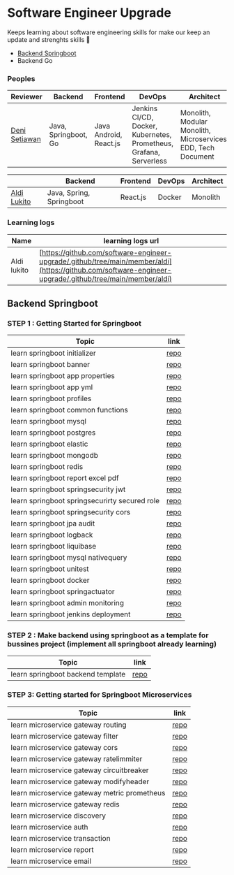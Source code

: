 # Software Engineer Upgrade
Keeps learning about software engineering skills for make our keep an update and strenghts skills 🚀 
- [Backend Springboot](#backend-springboot)
- Backend Go


### Peoples
|Reviewer |Backend| Frontend | DevOps | Architect |
|--|--|--|--|--|
| [Deni Setiawan](https://github.com/denitiawan)| Java, Springboot, Go | Java Android, React.js | Jenkins CI/CD,  Docker, Kubernetes, Prometheus, Grafana, Serverless | Monolith, Modular Monolith, Microservices, EDD, Tech Document|

| |Backend| Frontend | DevOps | Architect |
|--|--|--|--|--|
| [Aldi Lukito](https://github.com/aldiCovo)| Java, Spring, Springboot | React.js | Docker | Monolith|

### Learning logs
|Name| learning logs url|
|--|--|
| Aldi lukito |[https://github.com/software-engineer-upgrade/.github/tree/main/member/aldi](https://github.com/software-engineer-upgrade/.github/tree/main/member/aldi)|




## Backend Springboot
### STEP 1 : Getting Started for Springboot
|Topic|link|
|--|--|
|learn springboot initializer|[repo](https://github.com/software-engineer-upgrade/learning-springboot/tree/main/step-1/learn-springboot-initializer/)|
|learn springboot banner|[repo](https://github.com/software-engineer-upgrade/learning-springboot/tree/main/step-1/learn-springboot-banner/)|
|learn springboot app properties|[repo](https://github.com/software-engineer-upgrade/learning-springboot/tree/main/step-1/learn-springboot-app-properties/)|
|learn springboot app yml|[repo](https://github.com/software-engineer-upgrade/learning-springboot/tree/main/step-1/learn-springboot-app-yml/)|
|learn springboot profiles|[repo](https://github.com/software-engineer-upgrade/learning-springboot/tree/main/step-1/learn-springboot-profiles/)|
|learn springboot common functions|[repo](https://github.com/software-engineer-upgrade/learning-springboot/tree/main/step-1/learn-springboot-common-functions/)|
|learn springboot mysql|[repo](https://github.com/software-engineer-upgrade/learning-springboot/tree/main/step-1/learn-springboot-mysql/)|
|learn springboot postgres|[repo](https://github.com/software-engineer-upgrade/learning-springboot/tree/main/step-1/learn-springboot-postgres/)|
|learn springboot elastic|[repo](https://github.com/software-engineer-upgrade/learning-springboot/tree/main/step-1/learn-springboot-elastic/)|
|learn springboot mongodb|[repo](https://github.com/software-engineer-upgrade/learning-springboot/tree/main/step-1/learn-springboot-mongodb/)|
|learn springboot redis|[repo](https://github.com/software-engineer-upgrade/learning-springboot/tree/main/step-1/learn-springboot-redis/)|
|learn springboot report excel pdf|[repo](https://github.com/software-engineer-upgrade/learning-springboot/tree/main/step-1/learn-springboot-report-excel-pdf/)|
|learn springboot springsecurity jwt|[repo](https://github.com/software-engineer-upgrade/learning-springboot/tree/main/step-1/learn-springboot-springsecurity-jwt/)|
|learn springboot springsecurirty secured role|[repo](https://github.com/software-engineer-upgrade/learning-springboot/tree/main/step-1/learn-springboot-springsecurirty-secured-role/)|
|learn springboot springsecurity cors|[repo](https://github.com/software-engineer-upgrade/learning-springboot/tree/main/step-1/learn-springboot-springsecurity-cors/)|
|learn springboot jpa audit|[repo](https://github.com/software-engineer-upgrade/learning-springboot/tree/main/step-1/learn-springboot-jpa-audit/)|
|learn springboot logback|[repo](https://github.com/software-engineer-upgrade/learning-springboot/tree/main/step-1/learn-springboot-logback/)|
|learn springboot liquibase|[repo](https://github.com/software-engineer-upgrade/learning-springboot/tree/main/step-1/learn-springboot-liquibase/)|
|learn springboot mysql nativequery|[repo](https://github.com/software-engineer-upgrade/learning-springboot/tree/main/step-1/learn-springboot-mysql-nativequery/)|
|learn springboot unitest|[repo](https://github.com/software-engineer-upgrade/learning-springboot/tree/main/step-1/learn-springboot-unitest/)|
|learn springboot docker|[repo](https://github.com/software-engineer-upgrade/learning-springboot/tree/main/step-1/learn-springboot-docker/)|
|learn springboot springactuator|[repo](https://github.com/software-engineer-upgrade/learning-springboot/tree/main/step-1/learn-springboot-springactuator/)|
|learn springboot admin monitoring|[repo](https://github.com/software-engineer-upgrade/learning-springboot/tree/main/step-1/learn-springboot-admin-monitoring/)|
|learn springboot jenkins deployment|[repo](https://github.com/software-engineer-upgrade/learning-springboot/tree/main/step-1/learn-springboot-jenkins-deployment/)|

### STEP 2 : Make backend using springboot as a template for bussines project (implement all springboot already learning)

|Topic|link|
|--|--|
|learn springboot backend template|[repo](https://github.com/software-engineer-upgrade/learning-springboot/tree/main/step-2/learn-springboot-backend-template)| 

### STEP 3: Getting started for Springboot Microservices

|Topic|link|
|--|--|
|learn microservice gateway routing|[repo](https://github.com/software-engineer-upgrade/learning-springboot/tree/main/step-3/learn-microservice-gateway-routing/)|
|learn microservice gateway filter|[repo](https://github.com/software-engineer-upgrade/learning-springboot/tree/main/step-3/learn-microservice-gateway-filter/)|
|learn microservice gateway cors|[repo](https://github.com/software-engineer-upgrade/learning-springboot/tree/main/step-3/learn-microservice-gateway-cors/)|
|learn microservice gateway ratelimmiter|[repo](https://github.com/software-engineer-upgrade/learning-springboot/tree/main/step-3/learn-microservice-gateway-ratelimmiter/)|
|learn microservice gateway circuitbreaker|[repo](https://github.com/software-engineer-upgrade/learning-springboot/tree/main/step-3/learn-microservice-gateway-circuitbreaker/)|
|learn microservice gateway modifyheader|[repo](https://github.com/software-engineer-upgrade/learning-springboot/tree/main/step-3/learn-microservice-gateway-modifyheader/)|
|learn microservice gateway metric prometheus|[repo](https://github.com/software-engineer-upgrade/learning-springboot/tree/main/step-3/learn-microservice-gateway-metric-prometheus/)|
|learn microservice gateway redis|[repo](https://github.com/software-engineer-upgrade/learning-springboot/tree/main/step-3/learn-microservice-gateway-redis/)|
|learn microservice discovery|[repo](https://github.com/software-engineer-upgrade/learning-springboot/tree/main/step-3/learn-microservice-discovery/)|
|learn microservice auth|[repo](https://github.com/software-engineer-upgrade/learning-springboot/tree/main/step-3/learn-microservice-auth/)|
|learn microservice transaction|[repo](https://github.com/software-engineer-upgrade/learning-springboot/tree/main/step-3/learn-microservice-transaction/)|
|learn microservice report|[repo](https://github.com/software-engineer-upgrade/learning-springboot/tree/main/step-3/learn-microservice-report/)|
|learn microservice email|[repo](https://github.com/software-engineer-upgrade/learning-springboot/tree/main/step-3/learn-microservice-email/)|


